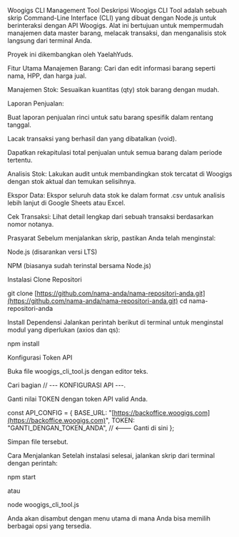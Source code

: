 Woogigs CLI Management Tool
Deskripsi
Woogigs CLI Tool adalah sebuah skrip Command-Line Interface (CLI) yang dibuat dengan Node.js untuk berinteraksi dengan API Woogigs. Alat ini bertujuan untuk mempermudah manajemen data master barang, melacak transaksi, dan menganalisis stok langsung dari terminal Anda.

Proyek ini dikembangkan oleh YaelahYuds.

Fitur Utama
Manajemen Barang: Cari dan edit informasi barang seperti nama, HPP, dan harga jual.

Manajemen Stok: Sesuaikan kuantitas (qty) stok barang dengan mudah.

Laporan Penjualan:

Buat laporan penjualan rinci untuk satu barang spesifik dalam rentang tanggal.

Lacak transaksi yang berhasil dan yang dibatalkan (void).

Dapatkan rekapitulasi total penjualan untuk semua barang dalam periode tertentu.

Analisis Stok: Lakukan audit untuk membandingkan stok tercatat di Woogigs dengan stok aktual dan temukan selisihnya.

Ekspor Data: Ekspor seluruh data stok ke dalam format .csv untuk analisis lebih lanjut di Google Sheets atau Excel.

Cek Transaksi: Lihat detail lengkap dari sebuah transaksi berdasarkan nomor notanya.

Prasyarat
Sebelum menjalankan skrip, pastikan Anda telah menginstal:

Node.js (disarankan versi LTS)

NPM (biasanya sudah terinstal bersama Node.js)

Instalasi
Clone Repositori

git clone [https://github.com/nama-anda/nama-repositori-anda.git](https://github.com/nama-anda/nama-repositori-anda.git)
cd nama-repositori-anda

Install Dependensi
Jalankan perintah berikut di terminal untuk menginstal modul yang diperlukan (axios dan qs):

npm install

Konfigurasi Token API

Buka file woogigs_cli_tool.js dengan editor teks.

Cari bagian // --- KONFIGURASI API ---.

Ganti nilai TOKEN dengan token API valid Anda.

const API_CONFIG = {
  BASE_URL: "[https://backoffice.woogigs.com](https://backoffice.woogigs.com)",
  TOKEN: "GANTI_DENGAN_TOKEN_ANDA", // <--- Ganti di sini
};

Simpan file tersebut.

Cara Menjalankan
Setelah instalasi selesai, jalankan skrip dari terminal dengan perintah:

npm start

atau

node woogigs_cli_tool.js

Anda akan disambut dengan menu utama di mana Anda bisa memilih berbagai opsi yang tersedia.
